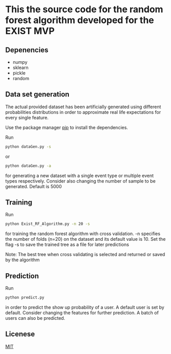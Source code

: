 # This the source code for the random forest algorithm developed for the EXIST MVP

## Depenencies 
  - numpy
  - sklearn
  - pickle
  - random
  

## Data set generation 
The actual provided dataset has been artificially generated using different probabilities distributions in order to approximate real life expectations for every single feature.

Use the package manager [pip](https://pip.pypa.io/en/stable/) to install the dependencies.

Run 
```bash
python dataGen.py -s 
```
or 
```bash
python dataGen.py -a
```
for generating a new dataset with a single event type or multiple event types respectively.
Consider also changing the number of sample to be generated. Default is 5000

## Training 

Run 
```bash
python Exist_RF_Algorithm.py -n 20 -s
```
for training the random forest algorithm with cross validation. -n specifies the number of folds (n=20) on the dataset and its default value is 10. Set the flag -s to save the trained tree as a file for later predictions

Note: The best tree when cross validating is selected and returned or saved by the algorithm

## Prediction 

Run 
```bash
python predict.py 
```
in order to predict the show up probability of a user. A default user is set by default. Consider changing the features for further prediction. A batch of users can also be predicted.

## Licenese 
[MIT](https://choosealicense.com/licenses/mit/)
